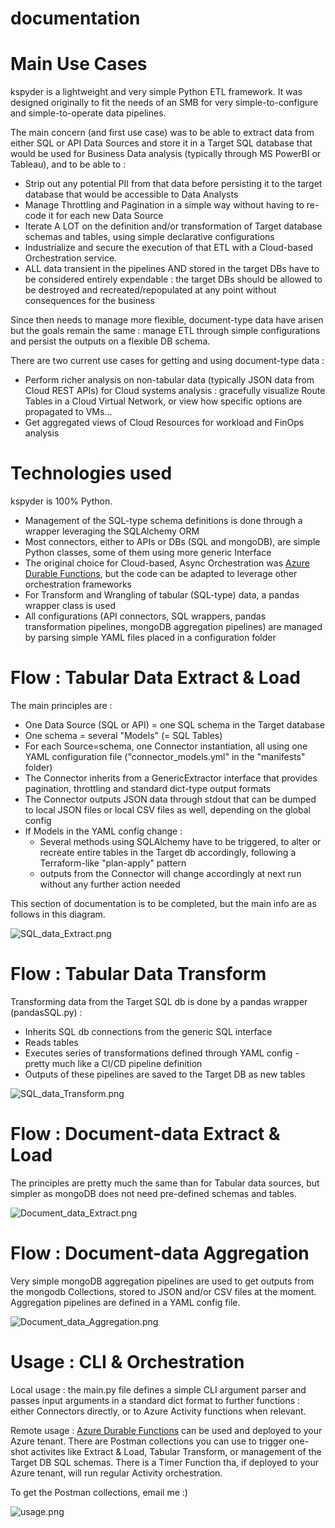 # documentation

# Main Use Cases

kspyder is a lightweight and very simple Python ETL framework. It was designed originally to fit the needs of an SMB for very simple-to-configure and simple-to-operate data pipelines.

The main concern (and first use case) was to be able to extract data from either SQL or API Data Sources and store it in a Target SQL database that would be used for Business Data analysis (typically through MS PowerBI or Tableau), and to be able to :

- Strip out any potential PII from that data before persisting it to the target database that would be accessible to Data Analysts
- Manage Throttling and Pagination in a simple way without having to re-code it for each new Data Source
- Iterate A LOT on the definition and/or transformation of Target database schemas and tables, using simple declarative configurations
- Industrialize and secure the execution of that ETL with a Cloud-based Orchestration service.
- ALL data transient in the pipelines AND stored in the target DBs have to be considered entirely expendable : the target DBs should be allowed to be destroyed and recreated/repopulated at any point without consequences for the business

Since then needs to manage more flexible, document-type data have arisen but the goals remain the same : manage ETL through simple configurations and persist the outputs on a flexible DB schema. 

There are two current use cases for getting and using document-type data :

- Perform richer analysis on non-tabular data (typically JSON data from Cloud REST APIs) for Cloud systems analysis : gracefully visualize Route Tables in a Cloud Virtual Network, or view how specific options are propagated to VMs...
- Get aggregated views of Cloud Resources for workload and FinOps analysis

# Technologies used

kspyder is 100% Python.

- Management of the SQL-type schema definitions is done through a wrapper leveraging the SQLAlchemy ORM
- Most connectors, either to APIs or DBs (SQL and mongoDB), are simple Python classes, some of them using more generic Interface
- The original choice for Cloud-based, Async Orchestration was [Azure Durable Functions](https://docs.microsoft.com/en-us/azure/azure-functions/durable/durable-functions-overview?tabs=csharp), but the code can be adapted to leverage other orchestration frameworks
- For Transform and Wrangling of tabular (SQL-type) data, a pandas wrapper class is used
- All configurations (API connectors, SQL wrappers, pandas transformation pipelines, mongoDB aggregation pipelines) are managed by parsing simple YAML files placed in a configuration folder

# Flow : Tabular Data Extract & Load

The main principles are : 

- One Data Source (SQL or API) = one SQL schema in the Target database
- One schema = several "Models" (= SQL Tables)
- For each Source=schema, one Connector instantiation, all using one YAML configuration file ("connector_models.yml" in the "manifests" folder)
- The Connector inherits from a GenericExtractor interface that provides pagination, throttling and standard dict-type output formats
- The Connector outputs JSON data through stdout that can be dumped to local JSON files or local CSV files as well, depending on the global config
- If Models in the YAML config change :
    - Several methods using SQLAlchemy have to be triggered, to alter or recreate entire tables in the Target db accordingly, following a Terraform-like "plan-apply" pattern
    - outputs from the Connector will change accordingly at next run without any further action needed

This section of documentation is to be completed, but the main info are as follows in this diagram.

![SQL_data_Extract.png](doc_screenshots/SQL_data_Extract.png)

# Flow : Tabular Data Transform

Transforming data from the Target SQL db is done by a pandas wrapper (pandasSQL.py) :

- Inherits SQL db connections from the generic SQL interface
- Reads tables
- Executes series of transformations defined through YAML config - pretty much like a CI/CD pipeline definition
- Outputs of these pipelines are saved to the Target DB as new tables

![SQL_data_Transform.png](doc_screenshots/SQL_data_Transform.png)

# Flow : Document-data Extract & Load

The principles are pretty much the same than for Tabular data sources, but simpler as mongoDB does not need pre-defined schemas and tables.

![Document_data_Extract.png](doc_screenshots/Document_data_Extract.png)

# Flow : Document-data Aggregation

Very simple mongoDB aggregation pipelines are used to get outputs from the mongodb Collections, stored to JSON and/or CSV files at the moment. Aggregation pipelines are defined in a YAML config file.

![Document_data_Aggregation.png](doc_screenshots/Document_data_Aggregation.png)

# Usage : CLI & Orchestration

Local usage : the main.py file defines a simple CLI argument parser and passes input arguments in a standard dict format to further functions : either Connectors directly, or to Azure Activity functions when relevant.

Remote usage : [Azure Durable Functions](https://docs.microsoft.com/en-us/azure/azure-functions/durable/durable-functions-overview?tabs=csharp) can be used and deployed to your Azure tenant. There are Postman collections you can use to trigger one-shot activites like Extract & Load, Tabular Transform, or management of the Target DB SQL schemas. There is a Timer Function tha, if deployed to your Azure tenant, will run regular Activity orchestration.

To get the Postman collections, email me :)

![usage.png](doc_screenshots/usage.png)
